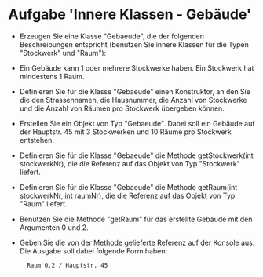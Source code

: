 # Aufgabe 'Innere Klassen - Gebäude'

- Erzeugen Sie eine Klasse "Gebaeude", die der folgenden Beschreibungen entspricht (benutzen Sie innere Klassen für die Typen "Stockwerk" und "Raum"):


- Ein Gebäude kann 1 oder mehrere Stockwerke haben. Ein Stockwerk hat mindestens 1 Raum.


- Definieren Sie für die Klasse "Gebaeude" einen Konstruktor, an den Sie die den Strassennamen, die Hausnummer, die Anzahl von Stockwerke und die Anzahl von Räumen pro Stockwerk übergeben können.


- Erstellen Sie ein Objekt von Typ "Gebaeude". Dabei soll ein Gebäude auf der Hauptstr. 45 mit 3 Stockwerken und 10 Räume pro Stockwerk entstehen. 


- Definieren Sie für die Klasse "Gebaeude" die Methode getStockwerk(int stockwerkNr), die die Referenz auf das Objekt von Typ "Stockwerk" liefert.


- Definieren Sie für die Klasse "Gebaeude" die Methode getRaum(int stockwerkNr, int raumNr), die die Referenz auf das Objekt von Typ "Raum" liefert.


- Benutzen Sie die Methode "getRaum" für das erstellte Gebäude mit den Argumenten 0 und 2.


- Geben Sie die von der Methode gelieferte Referenz auf der Konsole aus. Die Ausgabe soll dabei folgende Form haben:
  
        Raum 0.2 / Hauptstr. 45
